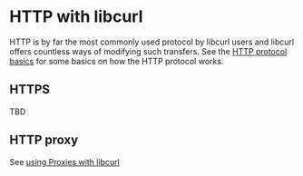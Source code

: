 # HTTP with libcurl

HTTP is by far the most commonly used protocol by libcurl users and libcurl
offers countless ways of modifying such transfers. See the [HTTP protocol
basics](http-basics.md) for some basics on how the HTTP protocol works.

## HTTPS

TBD

## HTTP proxy

See [using Proxies with libcurl](libcurl-proxies.md)
